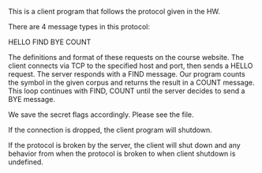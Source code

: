 This is a client program that follows the protocol given in the HW. 

There are 4 message types in this protocol:

HELLO 
FIND 
BYE
COUNT 

The definitions and format of these requests on the course website. The client connects via TCP to the specified 
host and port, then sends a HELLO request. The server responds with a FIND message. Our program counts the 
symbol in the given corpus and returns the result in a COUNT message. This loop continues with FIND, COUNT 
until the server decides to send a BYE message. 

We save the secret flags accordingly. Please see the file. 

If the connection is dropped, the client program will shutdown. 

If the protocol is broken by the server, the client will shut down and any behavior from when the 
protocol is broken to when client shutdown is undefined. 